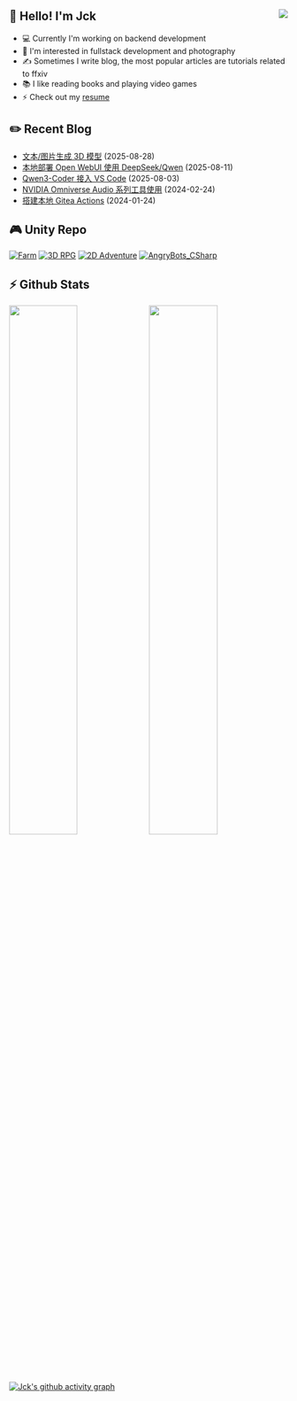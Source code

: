 ## 👋 Hello! I'm Jck <img align="right" src="https://komarev.com/ghpvc/?username=jckling&color=blue">

- 💻 Currently I'm working on backend development
- 🌱 I'm interested in fullstack development and photography
- ✍ Sometimes I write blog, the most popular articles are tutorials related to ffxiv
- 📚 I like reading books and playing video games
- ⚡ Check out my [resume](https://jckling.github.io/about/)

## ✏️ Recent Blog

<!-- blog starts -->
- [文本/图片生成 3D 模型](https://jckling.github.io/2025/08/28/Notes/Image-to-3D/) (2025-08-28)
- [本地部署 Open WebUI 使用 DeepSeek/Qwen](https://jckling.github.io/2025/08/11/Notes/openwebui+deepseek/) (2025-08-11)
- [Qwen3-Coder 接入 VS Code](https://jckling.github.io/2025/08/03/Notes/qwen+vscode/) (2025-08-03)
- [NVIDIA Omniverse Audio 系列工具使用](https://jckling.github.io/2024/02/24/Other/NVIDIA%20Omniverse%20Audio%20%E7%B3%BB%E5%88%97%E5%B7%A5%E5%85%B7%E4%BD%BF%E7%94%A8/) (2024-02-24)
- [搭建本地 Gitea Actions](https://jckling.github.io/2024/01/24/Other/%E6%90%AD%E5%BB%BA%E6%9C%AC%E5%9C%B0%20Gitea%20Actions/) (2024-01-24)
<!-- blog ends -->

## 🎮️ Unity Repo

[![Farm](https://github-readme-stats.vercel.app/api/pin/?username=jckling&repo=Farm)](https://github.com/jckling/Farm)
[![3D RPG](https://github-readme-stats.vercel.app/api/pin/?username=jckling&repo=3DRPG)](https://github.com/jckling/3DRPG)
[![2D Adventure](https://github-readme-stats.vercel.app/api/pin/?username=jckling&repo=2DAdventure)](https://github.com/jckling/2DAdventure)
[![AngryBots_CSharp](https://github-readme-stats.vercel.app/api/pin/?username=jckling&repo=AngryBots_CSharp)](https://github.com/jckling/AngryBots_CSharp)

## ⚡ Github Stats

<p align="left">
    <img width="49.5%" src="https://github-readme-stats.vercel.app/api?username=jckling&title_color=ffffff&text_color=ffffff&bg_color=35,4158D0,C850C0,FFCC70&icon_color=ffffff&show_icons=true&show_border=false&card_width=450" />
    <img width="49.5%" src="https://streak-stats.demolab.com?user=jckling&theme=ambient-gradient&hide_border=true&card_width=450" />
</p>

[![Jck's github activity graph](https://github-readme-activity-graph.vercel.app/graph?username=jckling&bg_color=ffffff&color=5194f0&line=5194f0&point=6283f4)](https://github.com/jckling)
